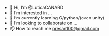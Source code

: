 - 👋 Hi, I’m @LuticaCANARD
- 👀 I’m interested in ...
- 🌱 I’m currently learning C/python/(even unity)
- 💞️ I’m looking to collaborate on ...
- 📫 How to reach me presan100@gmail.com 

<!---
LuticaCANARD/LuticaCANARD is a ✨ special ✨ repository because its `README.md` (this file) appears on your GitHub profile.
You can click the Preview link to take a look at your changes.
--->
